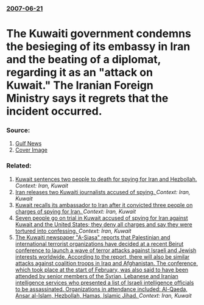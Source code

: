 ### [2007-06-21](/news/2007/06/21/index.md)

#  The Kuwaiti government condemns the besieging of its embassy in Iran and the beating of a diplomat, regarding it as an "attack on Kuwait." The Iranian Foreign Ministry says it regrets that the incident occurred. 




### Source:

1. [Gulf News](http://www.gulf-news.com/region/Kuwait/10133913.html)
1. [Cover Image](http://static.gulfnews.com/media/img/gulfnews_logo.png?v=1)

### Related:

1. [Kuwait sentences two people to death for spying for Iran and Hezbollah. ](/news/2016/01/12/kuwait-sentences-two-people-to-death-for-spying-for-iran-and-hezbollah.md) _Context: Iran, Kuwait_
2. [Iran releases two Kuwaiti journalists accused of spying. ](/news/2011/12/18/iran-releases-two-kuwaiti-journalists-accused-of-spying.md) _Context: Iran, Kuwait_
3. [Kuwait recalls its ambassador to Iran after it convicted three people on charges of spying for Iran. ](/news/2011/03/30/kuwait-recalls-its-ambassador-to-iran-after-it-convicted-three-people-on-charges-of-spying-for-iran.md) _Context: Iran, Kuwait_
4. [Seven people go on trial in Kuwait accused of spying for Iran against Kuwait and the United States; they deny all charges and say they were tortured into confessing. ](/news/2010/08/3/seven-people-go-on-trial-in-kuwait-accused-of-spying-for-iran-against-kuwait-and-the-united-states-they-deny-all-charges-and-say-they-were.md) _Context: Iran, Kuwait_
5. [ The Kuwaiti newspaper "A-Siasa" reports that Palestinian and international terrorist organizations have decided at a recent Beirut conference to launch a wave of terror attacks against Israeli and Jewish interests worldwide. According to the report, there will also be similar attacks against coalition troops in Iraq and Afghanistan. The conference, which took place at the start of February, was also said to have been attended by senior members of the Syrian, Lebanese and Iranian intelligence services who presented a list of Israeli intelligence officials to be assassinated. Organizations in attendance included: Al-Qaeda, Ansar al-Islam, Hezbollah, Hamas, Islamic Jihad. ](/news/2004/02/19/the-kuwaiti-newspaper-a-siasa-reports-that-palestinian-and-international-terrorist-organizations-have-decided-at-a-recent-beirut-conferen.md) _Context: Iran, Kuwait_
